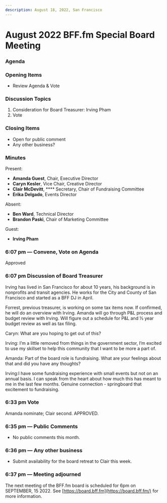 ```yaml
---
description: August 18, 2022, San Francisco
---
```


# August 2022 BFF.fm Special Board Meeting

### Agenda <a href="#_isq2qnxilcuv" id="_isq2qnxilcuv"></a>

### Opening Items <a href="#_yuu2t17tejmb" id="_yuu2t17tejmb"></a>

* Review Agenda & Vote

### Discussion Topics <a href="#_gh90gq7a3ij6" id="_gh90gq7a3ij6"></a>

1. Consideration for Board Treasurer: Irving Pham
2. Vote

### Closing Items <a href="#_m2d59stcwc8p" id="_m2d59stcwc8p"></a>

* Open for public comment
* Any other business?

### Minutes <a href="#_2rotxoh0qmlm" id="_2rotxoh0qmlm"></a>

Present:

* **Amanda Guest**, Chair, Executive Director
* **Caryn Kesler**, Vice Chair, Creative Director
* **Clair McDevitt**, **** Secretary, Chair of Fundraising Committee
* **Erika Delgado**, Events Director

Absent:

* **Ben Ward**, Technical Director
* **Brandon Paski**, Chair of Marketing Committee

Guest:

* **Irving Pham**

### 6:07 pm — Convene, Vote on Agenda <a href="#_byvicgateta6" id="_byvicgateta6"></a>

Approved

### 6:07 pm Discussion of Board Treasurer <a href="#_1pn6gmsfjqoy" id="_1pn6gmsfjqoy"></a>

Irving has lived in San Francisco for about 10 years, his background is in nonprofits and transit agencies. He works for the City and County of San Francisco and started as a BFF DJ in April.

Forrest, previous treasurer, is working on some tax items now. If confirmed, he will do an overview with Irving. Amanda will go through P\&L process and budget review with Irving. Will figure out a schedule for P\&L and ½ year budget review as well as tax filing.

Caryn: What are you hoping to get out of this?

Irving: I’m a little removed from things in the government sector, I’m excited to use my skillset to help this community that I want to be more a part of.

Amanda: Part of the board role is fundraising. What are your feelings about that and did you have any thoughts?

Irving:I have some fundraising experience with small events but not on an annual basis. I can speak from the heart about how much this has meant to me in the last few months. Genuine connection - springboard that excitement to fundraising.

### 6:33 pm Vote <a href="#_k8rwha8dd3e8" id="_k8rwha8dd3e8"></a>

Amanda nominate; Clair second. APPROVED.

### 6:35 pm — Public Comments <a href="#_yzriitpr9iks" id="_yzriitpr9iks"></a>

* No public comments this month.

### 6:36 pm — Any other business <a href="#_8935se679bls" id="_8935se679bls"></a>

* Submit availability for the board retreat to Clair this week.

### 6:37 pm — Meeting adjourned <a href="#_sum0kfxczkbs" id="_sum0kfxczkbs"></a>

The next meeting of the BFF.fm board is scheduled for 6pm on SEPTEMBER, 15 2022. See [https://board.bff.fm](https://board.bff.fm/) for more information.
